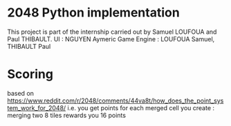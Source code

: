 # 2048 Python implementation
This project is part of the internship carried out by Samuel LOUFOUA and Paul THIBAULT.
UI : NGUYEN Aymeric
Game Engine : LOUFOUA Samuel, THIBAULT Paul

# Scoring
based on https://www.reddit.com/r/2048/comments/44va8t/how_does_the_point_system_work_for_2048/
i.e. you get points for each merged cell you create : merging two 8 tiles rewards you 16 points